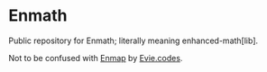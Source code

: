 # Enmath
Public repository for Enmath; literally meaning enhanced-math[lib].

Not to be confused with [Enmap](https://github.com/eslachance/enmap) by [Evie.codes](https://github.com/eslachance).
